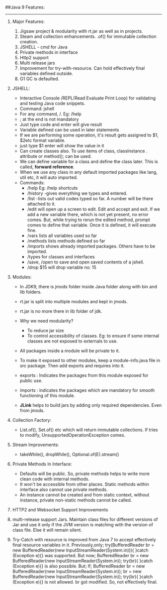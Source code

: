 ##Java 9 Features:
****
1. Major Features:
    1. Jigsaw project & modularity with rt.jar as well as in projects.
    2. Steam and collection enhancements. .of() for immutable collection creation.
    3. JSHELL - cmd for Java
    4. Private methods in interface
    5. Http2 support
    6. Multi release jars
    7. Improvement for try-with-resource. Can hold effectively final variables defined outside.
    8. G1 GC is defaulted.
2. JSHELL:
    * Interactive Console /REPL(Read Evaluate Print Loop) for validating and testing Java code snippets.
    * Command: jshell
    * For any command, /<commad>. Eg: /help
    * ; at the end is not mandatory
    * Just type code and enter will give result
    * Variable defined can be used in later statements
    * If we are performing some operation, it's result gets assigned to $1, $2etc format variable.
    * just type $1 enter will show the value in it
    * Can create classes also. To use items of class, classInstance . attribute or method(); can be used.
    * We can define variable for a class and define the class later. This is called, <b>forward reference</b>.
    * When we use any class in any default imported packages like lang, util etc, it will auto imported.  
    * Commands:
         *  /help
            Eg: /help shortcuts
         * /history -gives everything we types and entered.   
         * /list -lists out valid codes typed so far. A number will be there attached to it. 
         * /edit <number corresponding to the command in list> will open up a screen to edit.
           Edit and accept and exit. If we add a new variable there, which is not yet present, no error comes.
           But, while trying to rerun the edited method, prompt comes to define that variable.
           Once it is defined, it will execute fine.
         * /vars lists all variables used so far
         * /methods lists methods defined so far
         * /imports shows already imported packages. Others have to be imported.
         * /types for classes and interfaces
         * /save, /open <file name> to save and open saved contents of a jshell.
         * /drop $15 will drop variable no: 15
    
3. Modules:
    * In JDK9, there is jmods folder inside Java folder along with bin and lib folders.
    * rt.jar is split into multiple modules and kept in jmods.
    * rt.jar is no more there in lib folder of jdk.
    * Why we need modularity?
         * To reduce jar size
         * To control accessibility of classes. Eg: to ensure if some internal classes are not exposed to externals to use.
    * All packages inside a module will be private to it.
    * To make it exposed to other modules, keep a module-info.java file in src package. 
      Then add exports and requires into it.
    * exports : Indicates the packages from this module exposed for public use.
    * imports : indicates the packages which are mandatory for smooth functioning of this module.
    
    * <b>JLink</b> helps to build jars by adding only required dependencies. Even from jmods.
4. Collection Factory:
    * List.of(), Set.of() etc which will return immutable collections. If tries to modify, UnsupportedOperationException comes.
5. Stream Improvements:
    * takeWhile(), dropWhile(), Optional.of(E).stream()
6. Private Methods In Interface:
    * Defaults will be public. So, private methods helps to write more clean code with internal methods.
    * It won't be accessible from other places. Static methods within interface also cannot use private methods.
    * An instance cannot be created and from static context, without instance, private non-static methods cannot be called.
7. HTTP2 and Websocket Support Improvements
8. multi-release support Jars. Maintain class files for different versions of Jar and use it only if the JVM version is matching with the version of class file.
   Else it will remain silent.
9. Try-Catch with resource is improved from Java 7 to accept effectively final resource variables in it.
   Previously,only;
   try(BufferedReader br = new BufferedReader(new InputStreamReader(System.in))){
   }catch (Exception e){}
   was supported.
   But now;
   BufferedReader br = new BufferedReader(new InputStreamReader(System.in));
   try(br){
        }catch (Exception e){}
   is also possible.
   But;
   If;
   BufferedReader br = new BufferedReader(new InputStreamReader(System.in));
   br = new BufferedReader(new InputStreamReader(System.in));
   try(br){
   }catch (Exception e){}
   is not allowed.
   br got modified. So, not effectively final.
   
    